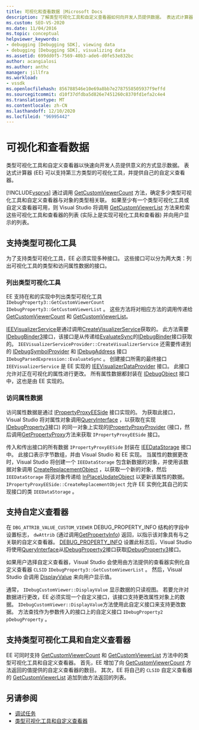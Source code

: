 ```yaml
---
title: 可视化和查看数据 |Microsoft Docs
description: 了解类型可视化工具和自定义查看器如何向开发人员提供数据。 表达式计算器支持第三方类型可视化工具。
ms.custom: SEO-VS-2020
ms.date: 11/04/2016
ms.topic: conceptual
helpviewer_keywords:
- debugging [Debugging SDK], viewing data
- debugging [Debugging SDK], visualizing data
ms.assetid: 699dd0f5-7569-40b3-ade6-d0fe53e832bc
author: acangialosi
ms.author: anthc
manager: jillfra
ms.workload:
- vssdk
ms.openlocfilehash: 856788546e10e69a8bb7e2787558505937f9effd
ms.sourcegitcommit: d10f37dfdba5d826e7451260c8370fd1efa2c4e4
ms.translationtype: MT
ms.contentlocale: zh-CN
ms.lasthandoff: 12/10/2020
ms.locfileid: "96995442"
---
```

# <a name="visualizing-and-viewing-data"></a>可视化和查看数据
类型可视化工具和自定义查看器以快速向开发人员提供意义的方式显示数据。 表达式计算器 (EE) 可以支持第三方类型的可视化工具，并提供自己的自定义查看器。

 [!INCLUDE[vsprvs](../../code-quality/includes/vsprvs_md.md)] 通过调用 [GetCustomViewerCount](../../extensibility/debugger/reference/idebugproperty3-getcustomviewercount.md) 方法，确定多少类型可视化工具和自定义查看器与对象的类型相关联。 如果至少有一个类型可视化工具或自定义查看器可用，则 Visual Studio 将调用 [GetCustomViewerList](../../extensibility/debugger/reference/idebugproperty3-getcustomviewerlist.md) 方法来检索这些可视化工具和查看器的列表 (实际上是实现可视化工具和查看器) 并向用户显示的列表。

## <a name="supporting-type-visualizers"></a>支持类型可视化工具
 为了支持类型可视化工具，EE 必须实现多种接口。 这些接口可以分为两大类：列出可视化工具的类型和访问属性数据的接口。

### <a name="listing-type-visualizers"></a>列出类型可视化工具
 EE 支持在和的实现中列出类型可视化工具 `IDebugProperty3::GetCustomViewerCount` `IDebugProperty3::GetCustomViewerList` 。 这些方法将对相应方法的调用传递给 [GetCustomViewerCount](../../extensibility/debugger/reference/ieevisualizerservice-getcustomviewercount.md) 和 [GetCustomViewerList](../../extensibility/debugger/reference/ieevisualizerservice-getcustomviewerlist.md)。

 [IEEVisualizerService](../../extensibility/debugger/reference/ieevisualizerservice.md)是通过调用[CreateVisualizerService](../../extensibility/debugger/reference/ieevisualizerserviceprovider-createvisualizerservice.md)获取的。 此方法需要[IDebugBinder3](../../extensibility/debugger/reference/idebugbinder3.md)接口，该接口是从传递给[EvaluateSync](../../extensibility/debugger/reference/idebugparsedexpression-evaluatesync.md)的[IDebugBinder](../../extensibility/debugger/reference/idebugbinder.md)接口获取的。 `IEEVisualizerServiceProvider::CreateVisualizerService` 还需要传递到的 [IDebugSymbolProvider](../../extensibility/debugger/reference/idebugsymbolprovider.md) 和 [IDebugAddress](../../extensibility/debugger/reference/idebugaddress.md) 接口 `IDebugParsedExpression::EvaluateSync` 。 创建接口所需的最终接口 `IEEVisualizerService` 是 EE 实现的 [IEEVisualizerDataProvider](../../extensibility/debugger/reference/ieevisualizerdataprovider.md) 接口。 此接口允许对正在可视化的属性进行更改。 所有属性数据都封装在 [IDebugObject](../../extensibility/debugger/reference/idebugobject.md) 接口中，这也是由 EE 实现的。

### <a name="accessing-property-data"></a>访问属性数据
 访问属性数据是通过 [IPropertyProxyEESide](../../extensibility/debugger/reference/ipropertyproxyeeside.md) 接口实现的。 为获取此接口，Visual Studio 将对属性对象调用[QueryInterface](/cpp/atl/queryinterface) ，以获取在实现[IDebugProperty3](../../extensibility/debugger/reference/idebugproperty3.md)接口) 的同一对象上实现的[IPropertyProxyProvider](../../extensibility/debugger/reference/ipropertyproxyprovider.md) (接口，然后调用[GetPropertyProxy](../../extensibility/debugger/reference/ipropertyproxyprovider-getpropertyproxy.md)方法来获取 `IPropertyProxyEESide` 接口。

 传入和传出接口的所有数据 `IPropertyProxyEESide` 封装在 [IEEDataStorage](../../extensibility/debugger/reference/ieedatastorage.md) 接口中。 此接口表示字节数组，并由 Visual Studio 和 EE 实现。 当属性的数据更改时，Visual Studio 将创建一个 `IEEDataStorage` 包含新数据的对象，并使用该数据对象调用 [CreateReplacementObject](../../extensibility/debugger/reference/ipropertyproxyeeside-createreplacementobject.md) ，以获取一个新的对象，然后 `IEEDataStorage` 将该对象传递给 [InPlaceUpdateObject](../../extensibility/debugger/reference/ipropertyproxyeeside-inplaceupdateobject.md) 以更新该属性的数据。 `IPropertyProxyEESide::CreateReplacementObject` 允许 EE 实例化其自己的实现接口的类 `IEEDataStorage` 。

## <a name="supporting-custom-viewers"></a>支持自定义查看器
 在 `DBG_ATTRIB_VALUE_CUSTOM_VIEWER` DEBUG_PROPERTY_INFO 结构的字段中设置标志， `dwAttrib` (通过调用[GetPropertyInfo](../../extensibility/debugger/reference/idebugproperty2-getpropertyinfo.md)) 返回，以指示该对象具有与之关联的自定义查看器。 [DEBUG_PROPERTY_INFO](../../extensibility/debugger/reference/debug-property-info.md) 设置此标志后，Visual Studio 将使用[QueryInterface](/cpp/atl/queryinterface)从[IDebugProperty2](../../extensibility/debugger/reference/idebugproperty2.md)接口获取[IDebugProperty3](../../extensibility/debugger/reference/idebugproperty3.md)接口。

 如果用户选择自定义查看器，Visual Studio 会使用由方法提供的查看器实例化自定义查看器 `CLSID` `IDebugProperty3::GetCustomViewerList` 。 然后，Visual Studio 会调用 [DisplayValue](../../extensibility/debugger/reference/idebugcustomviewer-displayvalue.md) 来向用户显示值。

 通常， `IDebugCustomViewer::DisplayValue` 显示数据的只读视图。 若要允许对数据进行更改，EE 必须实现一个自定义接口，该接口支持更改属性对象上的数据。 `IDebugCustomViewer::DisplayValue`方法使用此自定义接口来支持更改数据。 方法查找作为参数传入的接口上的自定义接口 `IDebugProperty2` `pDebugProperty` 。

## <a name="supporting-both-type-visualizers-and-custom-viewers"></a>支持类型可视化工具和自定义查看器
 EE 可同时支持 [GetCustomViewerCount](../../extensibility/debugger/reference/idebugproperty3-getcustomviewercount.md) 和 [GetCustomViewerList](../../extensibility/debugger/reference/idebugproperty3-getcustomviewerlist.md) 方法中的类型可视化工具和自定义查看器。 首先，EE 增加了向 [GetCustomViewerCount](../../extensibility/debugger/reference/ieevisualizerservice-getcustomviewercount.md) 方法返回的值提供的自定义查看器的数目。 其次，EE 将自己的 `CLSID` 自定义查看器的 [GetCustomViewerList](../../extensibility/debugger/reference/ieevisualizerservice-getcustomviewerlist.md) 追加到由方法返回的列表。

## <a name="see-also"></a>另请参阅
- [调试任务](../../extensibility/debugger/debugging-tasks.md)
- [类型可视化工具和自定义查看器](../../extensibility/debugger/type-visualizer-and-custom-viewer.md)
